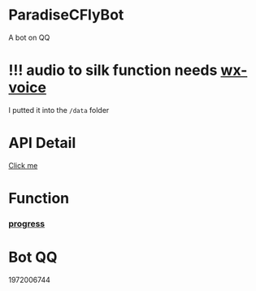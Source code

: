 # ParadiseCFlyBot
A bot on QQ

# !!! audio to silk function needs [wx-voice](https://github.com/Ang-YC/wx-voice)
I putted it into the `/data` folder

# API Detail
[Click me](https://cqhttp.cc/docs/4.15/#/API)

# Function

### [progress](https://github.com/7emotions/ParadiseCFlyBot/projects/1)

# Bot QQ
1972006744